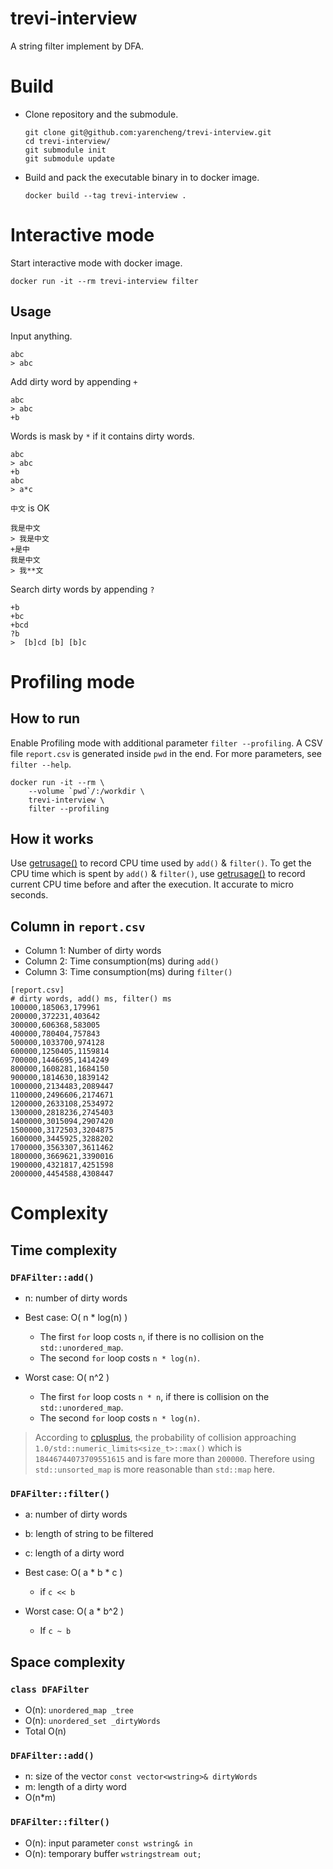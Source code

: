 # trevi-interview

A string filter implement by DFA.

# Build

* Clone repository and the submodule.

    ```
    git clone git@github.com:yarencheng/trevi-interview.git
    cd trevi-interview/
    git submodule init
    git submodule update
    ```

* Build and pack the executable binary in to docker image.

    `docker build --tag trevi-interview .`

# Interactive mode

Start interactive mode with docker image.

`docker run -it --rm trevi-interview filter`

## Usage

Input anything.

```
abc
> abc
```

Add dirty word by appending `+`

```
abc
> abc
+b
```

Words is mask by `*` if it contains dirty words.

```
abc
> abc
+b
abc
> a*c
```

`中文` is OK

```
我是中文
> 我是中文
+是中
我是中文
> 我**文
```

Search dirty words by appending `?`

```
+b
+bc
+bcd
?b
>  [b]cd [b] [b]c
```

# Profiling mode

## How to run
Enable Profiling mode with additional parameter `filter --profiling`.
A CSV file `report.csv` is generated inside `pwd` in the end.
For more parameters, see `filter --help`.

```
docker run -it --rm \
    --volume `pwd`/:/workdir \
    trevi-interview \
    filter --profiling
```

## How it works

Use [getrusage()](http://man7.org/linux/man-pages/man2/getrusage.2.html) to record CPU time used by `add()` & `filter()`. To get the CPU time which is spent by `add()` & `filter()`, use [getrusage()](http://man7.org/linux/man-pages/man2/getrusage.2.html) to record current CPU time before and after the execution. It accurate to micro seconds.

## Column in `report.csv`

* Column 1: Number of dirty words
* Column 2: Time consumption(ms) during `add()`
* Column 3: Time consumption(ms) during `filter()`

```
[report.csv]
# dirty words, add() ms, filter() ms
100000,185063,179961
200000,372231,403642
300000,606368,583005
400000,780404,757843
500000,1033700,974128
600000,1250405,1159814
700000,1446695,1414249
800000,1608281,1684150
900000,1814630,1839142
1000000,2134483,2089447
1100000,2496606,2174671
1200000,2633108,2534972
1300000,2818236,2745403
1400000,3015094,2907420
1500000,3172503,3204875
1600000,3445925,3288202
1700000,3563307,3611462
1800000,3669621,3390016
1900000,4321817,4251598
2000000,4454588,4308447

```

# Complexity

## Time complexity

### `DFAFilter::add()`

* n: number of dirty words

* Best case: O( n * log(n) )

    * The first `for` loop costs `n`, if there is no collision on the `std::unordered_map`.
    * The second `for` loop costs `n * log(n)`.

* Worst case: O( n^2 )

    * The first `for` loop costs `n * n`, if there is collision on the `std::unordered_map`.
    * The second `for` loop costs `n * log(n)`.

> According to [cplusplus](http://www.cplusplus.com/reference/unordered_map/unordered_map/), the probability of collision approaching `1.0/std::numeric_limits<size_t>::max()` which is `18446744073709551615` and is fare more than `200000`. Therefore using `std::unsorted_map` is more reasonable than `std::map` here.

### `DFAFilter::filter()`

* a: number of dirty words
* b: length of string to be filtered
* c: length of a dirty word

* Best case: O( a * b * c )
    * if `c << b`
* Worst case: O( a * b^2 )
    * If `c ~ b`

## Space complexity

### `class DFAFilter`

* O(n): `unordered_map _tree`
* O(n): `unordered_set _dirtyWords`
* Total O(n)

### `DFAFilter::add()`

* n: size of the vector `const vector<wstring>& dirtyWords`
* m: length of a dirty word
* O(n*m)

### `DFAFilter::filter()`

* O(n): input parameter `const wstring& in`
* O(n): temporary buffer `wstringstream out;`


